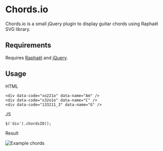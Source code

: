 Chords.io
=======

Chords.io is a small jQuery plugin to display guitar chords using Raphaël SVG library.

Requirements
------------

Requires [Raphaël](http://raphaeljs.com/) and [jQuery](http://www.jquery.com).

Usage
-----

HTML

    <div data-code="xo221o" data-name="Am" />
    <div data-code="x32o1o" data-name="C" />
    <div data-code="133211_3" data-name="G" />

JS

    $('div').chordsIO();

Result

![Example chords](http://guitarparty.github.com/chords.io/images/example.png)
